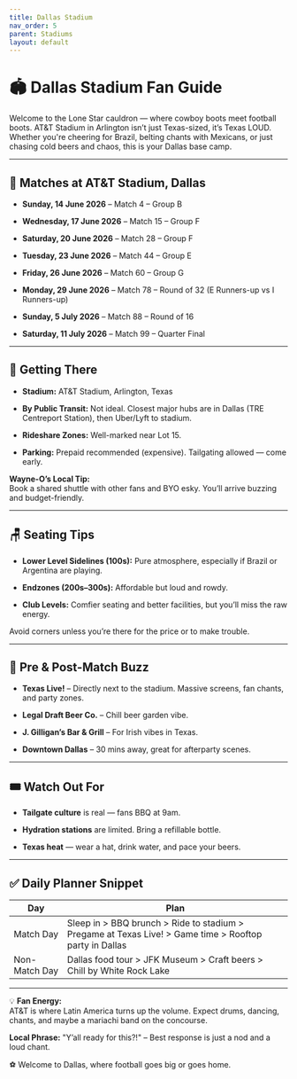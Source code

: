 ```yaml
---
title: Dallas Stadium
nav_order: 5
parent: Stadiums
layout: default
---
```


# 🏟️ Dallas Stadium Fan Guide

Welcome to the Lone Star cauldron — where cowboy boots meet football boots. AT&T Stadium in Arlington isn’t just Texas-sized, it’s Texas LOUD. Whether you're cheering for Brazil, belting chants with Mexicans, or just chasing cold beers and chaos, this is your Dallas base camp.

---

## 📅 Matches at AT&T Stadium, Dallas

- **Sunday, 14 June 2026** – Match 4 – Group B
    
- **Wednesday, 17 June 2026** – Match 15 – Group F
    
- **Saturday, 20 June 2026** – Match 28 – Group F
    
- **Tuesday, 23 June 2026** – Match 44 – Group E
    
- **Friday, 26 June 2026** – Match 60 – Group G
    
- **Monday, 29 June 2026** – Match 78 – Round of 32 (E Runners-up vs I Runners-up)
    
- **Sunday, 5 July 2026** – Match 88 – Round of 16
    
- **Saturday, 11 July 2026** – Match 99 – Quarter Final
    

---

## 🧭 Getting There

- **Stadium:** AT&T Stadium, Arlington, Texas
    
- **By Public Transit:** Not ideal. Closest major hubs are in Dallas (TRE Centreport Station), then Uber/Lyft to stadium.
    
- **Rideshare Zones:** Well-marked near Lot 15.
    
- **Parking:** Prepaid recommended (expensive). Tailgating allowed — come early.
    

**Wayne-O’s Local Tip:**  
Book a shared shuttle with other fans and BYO esky. You’ll arrive buzzing and budget-friendly.

---

## 🪑 Seating Tips

- **Lower Level Sidelines (100s):** Pure atmosphere, especially if Brazil or Argentina are playing.
    
- **Endzones (200s–300s):** Affordable but loud and rowdy.
    
- **Club Levels:** Comfier seating and better facilities, but you’ll miss the raw energy.
    

Avoid corners unless you’re there for the price or to make trouble.

---

## 🍻 Pre & Post-Match Buzz

- **Texas Live!** – Directly next to the stadium. Massive screens, fan chants, and party zones.
    
- **Legal Draft Beer Co.** – Chill beer garden vibe.
    
- **J. Gilligan’s Bar & Grill** – For Irish vibes in Texas.
    
- **Downtown Dallas** – 30 mins away, great for afterparty scenes.
    

---

## 🎟️ Watch Out For

- **Tailgate culture** is real — fans BBQ at 9am.
    
- **Hydration stations** are limited. Bring a refillable bottle.
    
- **Texas heat** — wear a hat, drink water, and pace your beers.
    

---

## ✅ Daily Planner Snippet

|**Day**|**Plan**|
|---|---|
|Match Day|Sleep in > BBQ brunch > Ride to stadium > Pregame at Texas Live! > Game time > Rooftop party in Dallas|
|Non-Match Day|Dallas food tour > JFK Museum > Craft beers > Chill by White Rock Lake|

---

💡 **Fan Energy:**  
AT&T is where Latin America turns up the volume. Expect drums, dancing, chants, and maybe a mariachi band on the concourse.

**Local Phrase:** "Y’all ready for this?!" – Best response is just a nod and a loud chant.

⚽ Welcome to Dallas, where football goes big or goes home.